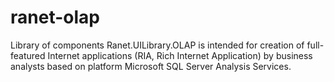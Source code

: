 ranet-olap
==========

Library of components Ranet.UILibrary.OLAP is intended for creation of full-featured Internet applications (RIA, Rich Internet Application) by business analysts based on platform Microsoft SQL Server Analysis Services.
